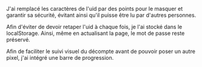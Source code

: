 J'ai remplacé les caractères de l'uid par des points pour le masquer et garantir sa sécurité, évitant ainsi qu'il puisse être lu par d'autres personnes.


Afin  d'éviter de devoir retaper l'uid à chaque fois, je l'ai stocké dans le localStorage. Ainsi, même en actualisant la page, le mot de passe reste préservé.


Afin de faciliter le suivi visuel du décompte avant de pouvoir poser un autre pixel, j'ai intégré une barre de progression.